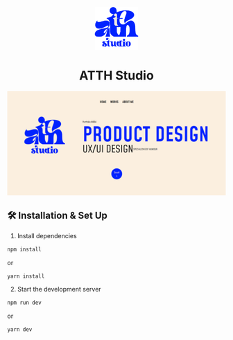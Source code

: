 <div align="center">
  <img alt="logo ATTH Studio" src="./src/app/assets/img/logo.svg" width="100" />
</div>
<h1 align="center">
  ATTH Studio
</h1>

![folio](src/app/assets/img/portfolio.png)

## 🛠 Installation & Set Up

1. Install dependencies

```sh
npm install
```

or

```sh
yarn install
```

2. Start the development server

```sh
npm run dev
```
or 

```sh
yarn dev
```
